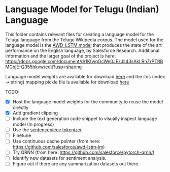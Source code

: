 Language Model for Telugu (Indian) Language
===========================================

This folder contains relevant files for creating a language model for the Telugu language from the Telugu Wikipedia corpus. The model used for the language model is the [AWD-LSTM model](https://github.com/salesforce/awd-lstm-lm) that produces the state of the art performance on the English language, by Salesforce Research. Additional information and the larger goal of the project is here: https://docs.google.com/document/d/1KtwqGcWe0JEzJlI43sAkLRnZrPTRBMCbjE-Q355hkvw/edit?usp=sharing

Language model weights are available for download [here](https://drive.google.com/file/d/1fjEJ__5WjClY6b1NB19gcWWx7md-rAC_/view?usp=sharing) and the itos (index -> string) mapping pickle file is available for download [here](https://drive.google.com/file/d/1s6treSTQYVTAsj6FXUSqyS96pA3X5NOO/view?usp=sharing)

TODO:
- [x] Host the language model weights for the community to reuse the model directly
- [x] Add gradient clipping
- [ ] Include the text generation code snippet to visually inspect language model (In progress)
- [ ] Use the [sentencepiece tokenizer](https://github.com/google/sentencepiece)
- [ ] Finetune
- [ ] Use continuous cache pointer (from here: https://github.com/salesforce/awd-lstm-lm)
- [ ] Try QRNN (from here: https://github.com/salesforce/pytorch-qrnn/)
- [ ] Identify new datasets for sentiment analysis.
- [ ] Figure out if there are any summarization datasets out there.
